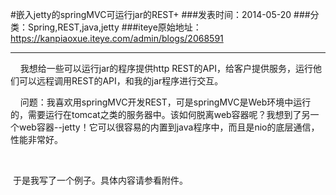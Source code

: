 #嵌入jetty的springMVC可运行jar的REST+
###发表时间：2014-05-20
###分类：Spring,REST,java,jetty
###iteye原始地址：<a href="https://kanpiaoxue.iteye.com/admin/blogs/2068591" target="_blank">https://kanpiaoxue.iteye.com/admin/blogs/2068591</a>

---

<div class="iteye-blog-content-contain" style="font-size: 14px;"> 
 <p>&nbsp; &nbsp; 我想给一些可以运行jar的程序提供http REST的API，给客户提供服务，运行他们可以远程调用REST的API，和我的jar程序进行交互。</p> 
 <p>&nbsp; &nbsp; 问题：我喜欢用springMVC开发REST，可是springMVC是Web环境中运行的，需要运行在tomcat之类的服务器中。该如何脱离web容器呢？我想到了另一个web容器--jetty！它可以很容易的内置到java程序中，而且是nio的底层通信，性能非常好。</p> 
 <p>&nbsp;</p> 
 <p>&nbsp;于是我写了一个例子。具体内容请参看附件。</p> 
</div>